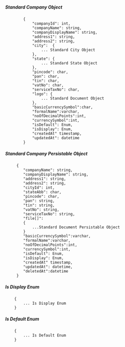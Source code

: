 ##### Standard Company Object

            {
                "companyId": int,
                "companyName": string,
				"companyDisplayName": string,
                "address1": string,
                "address2": string,
                "city":  {
					... Standard City Object
				},
                "state": {
                    ... Standard State Object
                },
                "pincode": char,
				"pan": char,
				"tin": char,
				"vatNo": char,
				"serviceTaxNo": char,
				"logo": {
					... Standard Document Object
				},
				"basicCurrencySymbol":char,
				"formalName":varchar,
				"noOfDecimalPoints":int,
				"currencySymbol":int,
				"isDefault": Enum,
				"isDisplay": Enum,
				"createdAt" timestamp,
				"updatedAt": datetime
            }
            
            
##### Standard Company Persistable Object

         {
            "companyName": string,
			"companyDisplayName": string,
			"address1": string,
			"address2": string,
			"cityId": int,
			"stateAbb": char,
			"pincode": char,
			"pan": string,
			"tin": string,
			"vatNo": string,
			"serviceTaxNo": string,
			"file[]":
			{
				...Standard Document Persistable Object
			}
			"basicCurrencySymbol":varchar,
			"formalName":varchar,
			"noOfDecimalPoints":int,
			"currencySymbol":int,
			"isDefault": Enum,
			"isDisplay": Enum,
			"createdAt" timestamp,
			"updatedAt": datetime,
			"deletedAt":datetime			
         }

##### Is Display Enum
		{
			... Is Display Enum
		}

##### Is Default Enum
		{
			... Is Default Enum
		}

